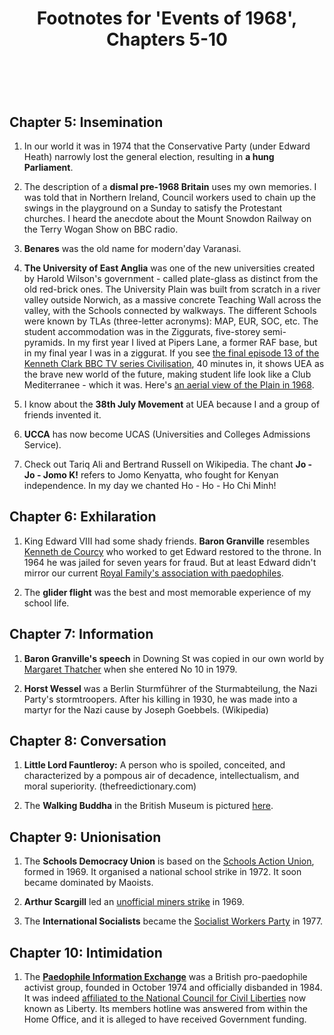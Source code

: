﻿---
layout: post
title: Footnotes for 'Events of 1968', Chapters 5-10
category: references
---

<br/>

## Chapter 5: Insemination  


1. In our world it was in 1974 that the Conservative Party (under Edward Heath) narrowly lost the general election, resulting in **a hung Parliament**.

4. The description of a **dismal pre-1968 Britain** uses my own memories. I was told that in Northern Ireland, Council workers used to chain up the swings in the playground on a Sunday to satisfy the Protestant churches. I heard the anecdote about the Mount Snowdon Railway on the Terry Wogan Show on BBC radio.

5. **Benares** was the old name for modern'day Varanasi.

6. **The University of East Anglia** was one of the new universities created by Harold Wilson's government - called plate-glass as distinct from the old red-brick ones. The University Plain was built from scratch in a river valley outside Norwich, as a massive concrete Teaching Wall across the valley, with the Schools connected by walkways. The different Schools were known by TLAs (three-letter acronyms): MAP, EUR, SOC, etc. The student accommodation was in the Ziggurats, five-storey semi-pyramids. In my first year I lived at Pipers Lane, a former RAF base, but in my final year I was in a ziggurat. If you see [the final episode 13 of the Kenneth Clark BBC TV series Civilisation](https://www.youtube.com/watch?v=nK6UpqNctkQ), 40 minutes in, it shows UEA as the brave new world of the future, making student life look like a Club Mediterranee - which it was.
Here's [an aerial view of the Plain in 1968](http://www.acoombe.co.uk/UEA/).

7. I know about the **38th July Movement** at UEA because I and a group of friends invented it.

7. **UCCA** has now become UCAS (Universities and Colleges Admissions Service). 

8. Check out Tariq Ali and Bertrand Russell on Wikipedia. The chant **Jo - Jo - Jomo K!** refers to Jomo Kenyatta, who fought for Kenyan independence. In my day we chanted Ho - Ho - Ho Chi Minh!


## Chapter 6: Exhilaration

1. King Edward VIII had some shady friends. **Baron Granville** resembles [Kenneth de Courcy](https://en.wikipedia.org/wiki/Kenneth_de_Courcy) who worked to get Edward restored to the throne. In 1964 he was jailed for seven years for fraud. But at least Edward didn't mirror our current [Royal Family's association with paedophiles](https://morningstaronline.co.uk/article/f/right-royal-paedophilia).

2. The **glider flight** was the best and most memorable experience of my school life.


## Chapter 7: Information

1. **Baron Granville's speech** in Downing St was copied in our own world by [Margaret Thatcher](https://www.youtube.com/watch?v=UhXlAGmUitU) when she entered No 10 in 1979.

2. **Horst Wessel** was a Berlin Sturmführer of the Sturmabteilung, the Nazi Party's stormtroopers. After his killing in 1930, he was made into a martyr for the Nazi cause by Joseph Goebbels. (Wikipedia)


## Chapter 8: Conversation

1. **Little Lord Fauntleroy:** A person who is spoiled, conceited, and characterized by a pompous air of decadence, intellectualism, and moral superiority. (thefreedictionary.com)  

2. The **Walking Buddha** in the British Museum is pictured [here](https://www.britishmuseum.org/collection/object/A_1947-0514-1). 


## Chapter 9: Unionisation

1. The **Schools Democracy Union** is based on the [Schools Action Union](https://en.wikipedia.org/wiki/Schools_Action_Union), formed in 1969. It organised a national school strike in 1972. It soon became dominated by Maoists.

2. **Arthur Scargill** led an [unofficial miners strike](https://en.wikipedia.org/wiki/UK_miners%27_strike_(1969)) in 1969.

3. The **International Socialists** became the [Socialist Workers Party](https://en.wikipedia.org/wiki/Socialist_Workers_Party_(UK)) in 1977.


## Chapter 10: Intimidation

1. The [**Paedophile Information Exchange**](https://en.wikipedia.org/wiki/Paedophile_Information_Exchange) was a British pro-paedophile activist group, founded in October 1974 and officially disbanded in 1984. It was indeed [affiliated to the National Council for Civil Liberties](https://www.theguardian.com/society/2014/feb/26/lobbying-paedophile-campaign-revealed-hewitt) now known as Liberty. Its members hotline was answered from within the Home Office, and it is alleged to have received Government funding. 

<br/>

 

   
  
 

